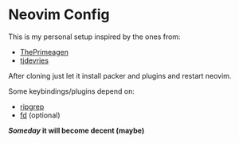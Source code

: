
# Neovim Config

This is my personal setup inspired by the ones from:
- [ThePrimeagen](https://github.com/ThePrimeagen/init.lua)
- [tjdevries](https://github.com/tjdevries/config_manager/tree/master/xdg_config/nvim)

After cloning just let it install packer and plugins and restart neovim.

Some keybindings/plugins depend on:
- [ripgrep](https://github.com/BurntSushi/ripgrep)
- [fd](https://github.com/sharkdp/fd) (optional)

**_Someday_ it will become decent (maybe)** 
